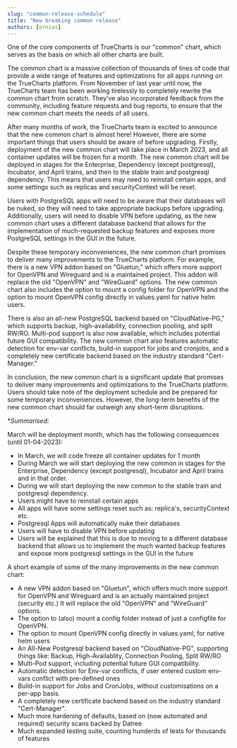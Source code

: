 ```yaml
---
slug: "common-release-schedule"
title: "New breaking common release"
authors: [ornias]
---
```


One of the core components of TrueCharts is our "common" chart, which serves as the basis on which all other charts are built.

The common chart is a massive collection of thousands of lines of code that provide a wide range of features and optimizations for all apps running on the TrueCharts platform. From November of last year until now, the TrueCharts team has been working tirelessly to completely rewrite the common chart from scratch. They've also incorporated feedback from the community, including feature requests and bug reports, to ensure that the new common chart meets the needs of all users.

After many months of work, the TrueCharts team is excited to announce that the new common chart is almost here! However, there are some important things that users should be aware of before upgrading.
Firstly, deployment of the new common chart will take place in March 2023, and all container updates will be frozen for a month. The new common chart will be deployed in stages for the Enterprise, Dependency (except postgresql), Incubator, and April trains, and then to the stable train and postgresql dependency. This means that users may need to reinstall certain apps, and some settings such as replicas and securityContext will be reset.

Users with PostgreSQL apps will need to be aware that their databases will be nuked, so they will need to take appropriate backups before upgrading. Additionally, users will need to disable VPN before updating, as the new common chart uses a different database backend that allows for the implementation of much-requested backup features and exposes more PostgreSQL settings in the GUI in the future.

Despite these temporary inconveniences, the new common chart promises to deliver many improvements to the TrueCharts platform. For example, there is a new VPN addon based on "Gluetun," which offers more support for OpenVPN and Wireguard and is a maintained project. This addon will replace the old "OpenVPN" and "WireGuard" options. The new common chart also includes the option to mount a config folder for OpenVPN and the option to mount OpenVPN config directly in values.yaml for native helm users.

There is also an all-new PostgreSQL backend based on "CloudNative-PG," which supports backup, high-availability, connection pooling, and split RW/RO. Multi-pod support is also now available, which includes potential future GUI compatibility. The new common chart also features automatic detection for env-var conflicts, build-in support for jobs and cronjobs, and a completely new certificate backend based on the industry standard "Cert-Manager."

In conclusion, the new common chart is a significant update that promises to deliver many improvements and optimizations to the TrueCharts platform. Users should take note of the deployment schedule and be prepared for some temporary inconveniences. However, the long-term benefits of the new common chart should far outweigh any short-term disruptions.

\*_Summarised:_

March will be deployment month, which has the following consequences (until 01-04-2023):

- In March, we will code freeze all container updates for 1 month
- During March we will start deploying the new common in stages for the Enterprise, Dependency (except postgresql), Incubator and April trains and in that order.
- During we will start deploying the new common to the stable train and postgresql dependency.
- Users might have to reinstall certain apps
- All apps will have some settings reset such as: replica's, securityContext etc.
- Postgresql Apps will automatically nuke their databases
- Users will have to disable VPN before updating
- Users will be explained that this is due to moving to a different database backend that allows us to implement the much wanted backup features and expose more postgresql settings in the GUI in the future

A short example of some of the many improvements in the new common chart:

- A new VPN addon based on "Gluetun", which offers much more support for OpenVPN and Wireguard and is an actually maintained project (security etc.) It will replace the old "OpenVPN" and "WireGuard" options.
- The option to (also) mount a config folder instead of just a configfile for OpenVPN.
- The option to mount OpenVPN config directly in values.yaml, for native helm users
- An All-New Postgresql backend based on "CloudNative-PG", supporting things like: Backup, High-Availablity, Connection Pooling, Split RW/RO
- Multi-Pod support, including potential future GUI compatibility.
- Automatic detection for Env-var conflicts, if user entered custom env-vars conflict with pre-defined ones
- Build-in support for Jobs and CronJobs, without customisations on a per-app basis.
- A completely new certificate backend based on the industry standard "Cert-Manager".
- Much more hardening of defaults, based on (now automated and required) security scans backed by Datree
- Much expanded testing suite, counting hunderds of tests for thousands of features
